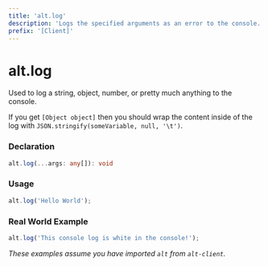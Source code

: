```yaml
---
title: 'alt.log'
description: 'Logs the specified arguments as an error to the console.'
prefix: '[Client]'
---
```


# alt.log

Used to log a string, object, number, or pretty much anything to the console. 

If you get `[Object object]` then you should wrap the content inside of the log with `JSON.stringify(someVariable, null, '\t')`.

### Declaration

```typescript
alt.log(...args: any[]): void
```

### Usage

```js
alt.log('Hello World');
```

### Real World Example

```js
alt.log('This console log is white in the console!');
```

_These examples assume you have imported `alt` from `alt-client`._